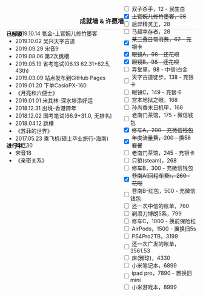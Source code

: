 <!-- Todo
[x] google搜索
[x] 归档
[x] 分类归档
[x] 标签归档
[x] 正文
[x] 首页
[x] 目录(div.post-toc)跟随页面滚动平移
[x] 正文页上给“分类”和“标签”加上超链接
[ ] "about"页
-->
<h3 style="text-align:center; border-bottom: 1px solid #e6e6e6; padding-bottom:10px;">成就墙 & 许愿墙</h3>
<div style="display:flex;justify-content:space-between;">
    <div>
        <h4 style="margin-top: -15px;">已解锁</h4>
        <ul id="accomplishment-list" style="margin-top: -40px;">
            <li>2019.10.14 氪金-上官婉儿修竹墨客</li>
            <li>2019.10.02 吴兴天字古道</li>
            <li>2019.09.29 宋音9</li>
            <li>2019.08.06 第2次跳槽</li>
            <li>2019.05.19 省考笔试(06.13 62.31+62.5, 43th)</li>
            <li>2019.03.09 站点发布到GitHub Pages</li>
            <li>2019.01.20 下单CasioPX-160</li>
            <li>《月亮和六便士》</li>
            <li>2019.01.01 米其林-深水埗添好运</li>
            <li>2018.12.31 出境-香港跨年</li>
            <li>2018.12.02 国考笔试(66.9+31.0, 无排名)</li>
            <li>2018.04.12 跳槽</li>
            <li>《苏菲的世界》</li>
            <li>2017.05.23 乘飞机(硕士毕业旅行-海南)</li>
        </ul>
        <h4 style="margin-top: -15px;">进行中...</h4>
        <ul id="accomplishment-list" style="margin-top: -40px;">
            <li>拜厄30</li>
            <li>宋音18</li>
            <li>《亲密关系》</li>
        </ul>
    </div>
    <div style="position:relative;margin-top:-95px;">
        <div style="position:absolute;height:100%;width:100%;"></div>
        <ul class="target-list" style="list-style-type: none">
            <!-- todo: 书架，车载导航 -->
            <li><input type="checkbox" />&nbsp;双子杀手，12 - 民生白</li>
            <li><input type="checkbox" checked/>&nbsp;<del>上官婉儿修竹墨客，28</del>&nbsp;</li>
            <li><input type="checkbox" />&nbsp;后羿精灵王，28</li>
            <li><input type="checkbox" />&nbsp;马超幸存者，28</li>
            <li><input type="checkbox" checked/>&nbsp;<del>某三叠日常消费，62 - 充银卡</del>&nbsp;</li>
            <li><input type="checkbox" checked/>&nbsp;<del>眼镜A，98 - 还花呗</del>&nbsp;</li>
            <li><input type="checkbox" checked/>&nbsp;<del>眼镜B，98 - 还花呗</del>&nbsp;</li>
            <li><input type="checkbox" />&nbsp;弄堂里，98 - 中信i白金</li>
            <li><input type="checkbox" />&nbsp;天字古道徒步，138 - 充银卡</li>
            <li><input type="checkbox" />&nbsp;眼镜C，149 - 充银卡</li>
            <li><input type="checkbox" />&nbsp;宫本地狱之眼，168</li>
            <li><input type="checkbox" />&nbsp;孙尚香末日机甲，168</li>
            <li><input type="checkbox" />&nbsp;老南门茶馆，175 - 微信钱包</li>
            <li><input type="checkbox" checked/>&nbsp;<del>修车A，200 - 充微信钱包</del>&nbsp;</li>
            <li><input type="checkbox" checked/>&nbsp;<del>年度流量费，200 - 换58套餐</del>&nbsp;</li>
            <li><input type="checkbox" />&nbsp;老南门茶馆，245 - 充银卡</li>
            <li><input type="checkbox" />&nbsp;只狼(steam)，268</li>
            <li><input type="checkbox" />&nbsp;修车B，300 - 充微信钱包</li>
            <li><input type="checkbox" checked/>&nbsp;<del>苍南A(回程车费)，260 - 花呗</del>&nbsp;</li>
            <li><input type="checkbox" />&nbsp;苍南B-红包，500 - 充微信钱包</li>
            <li><input type="checkbox" />&nbsp;还一次中信的账单，760</li>
            <li><input type="checkbox" />&nbsp;剃须刀博朗5系，799</li>
            <li><input type="checkbox" />&nbsp;修车C，1000 - 换前保险杠</li>
            <li><input type="checkbox" />&nbsp;AirPods，1500 - 置换旧5s</li>
            <li><input type="checkbox" />&nbsp;PS4Pro2TB，3199</li>
            <li><input type="checkbox" />&nbsp;还一次广发的账单，3561.53</li>
            <li><input type="checkbox" />&nbsp;床(雅琼)，4330</li>
            <li><input type="checkbox" />&nbsp;小米笔记本，6899</li>
            <li><input type="checkbox" />&nbsp;ipad pro，7890 - 置换旧mini</li>
            <li><input type="checkbox" />&nbsp;小米游戏本，8999</li>
        </ul>
    </div>
</div>


<style>
.target-list li{
  display: flex;
  align-items: center;
}
</style>
